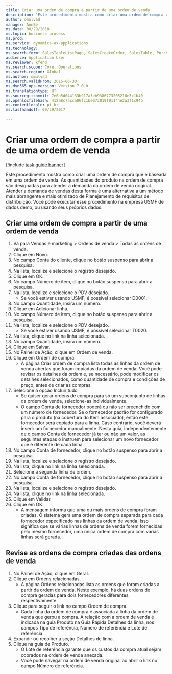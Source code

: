```yaml
--- 
title: Criar uma ordem de compra a partir de uma ordem de venda
description: "Este procedimento mostra como criar uma ordem de compra que é baseada em uma ordem de venda."
author: omulvad
manager: AnnBe
ms.date: 08/29/2018
ms.topic: business-process
ms.prod: 
ms.service: dynamics-ax-applications
ms.technology: 
ms.search.form: SalesTableListPage, SalesCreateOrder, SalesTable, PurchCreateFromSalesOrder, VendAccountItemLookup, SalesTableReferences, PurchTable
audience: Application User
ms.reviewer: kfend
ms.search.scope: Core, Operations
ms.search.region: Global
ms.author: omulvad
ms.search.validFrom: 2016-06-30
ms.dyn365.ops.version: Version 7.0.0
ms.translationtype: HT
ms.sourcegitcommit: 7e0a5d044133b917a3eb9386773205218e5c1b40
ms.openlocfilehash: 412a8c7acca06fc1be073019f91144e2a3f1c94b
ms.contentlocale: pt-br
ms.lasthandoff: 09/29/2017

---
```

# <a name="create-a-purchase-order-from-a-sales-order"></a>Criar uma ordem de compra a partir de uma ordem de venda

[!include [task guide banner](../../includes/task-guide-banner.md)]

Este procedimento mostra como criar uma ordem de compra que é baseada em uma ordem de venda. As quantidades do produto na ordem de compra são designadas para atender a demanda da ordem de venda original. Atender a demanda de vendas desta forma é uma alternativa a um método mais abrangente e mais otimizado de Planejamento de requisitos de distribuição. Você pode executar esse procedimento na empresa USMF de dados demo, ou usando seus próprios dados.


## <a name="create-a-purchase-order-from-a-sales-order"></a>Criar uma ordem de compra a partir de uma ordem de venda
1. Vá para Vendas e marketing > Ordens de venda > Todas as ordens de venda.
2. Clique em Novo.
3. No campo Conta do cliente, clique no botão suspenso para abrir a pesquisa.
4. Na lista, localize e selecione o registro desejado.
5. Clique em OK.
6. No campo Número de item, clique no botão suspenso para abrir a pesquisa.
7. Na lista, localize e selecione o PDV desejado.
    * Se você estiver usando USMF, é possível selecionar D0001.  
8. No campo Quantidade, insira um número.
9. Clique em Adicionar linha.
10. No campo Número de item, clique no botão suspenso para abrir a pesquisa.
11. Na lista, localize e selecione o PDV desejado.
    * Se você estiver usando USMF, é possível selecionar T0020.  
12. Na lista, clique no link na linha selecionada.
13. No campo Quantidade, insira um número.
14. Clique em Salvar.
15. No Painel de Ação, clique em Ordem de venda.
16. Clique em Ordem de compra.
    * A página Criar ordem de compra lista todas as linhas da ordem de venda abertas que foram copiadas da ordem de venda. Você pode revisar os detalhes da ordem e, se necessário, pode modificar os detalhes selecionados, como quantidade de compra e condições de preço, antes de criar as compras.  
17. Selecione a opção Incluir tudo.
    * Se quiser gerar ordens de compra para só um subconjunto de linhas da ordem de venda, selecione-as individualmente.  
    * O campo Conta de fornecedor poderá ou não ser preenchido com um número de fornecedor. Se o fornecedor padrão for configurado para o produto (na cobertura do Item associado), então este fornecedor será copiado para a linha. Caso contrário, você deverá inserir um fornecedor manualmente.  Nesta guia, independentemente de o campo Conta de fornecedor já ter ou não um valor, as seguintes etapas o instruem para selecionar um novo fornecedor que é diferente de cada linha.  
18. No campo Conta de fornecedor, clique no botão suspenso para abrir a pesquisa.
19. Na lista, localize e selecione o registro desejado.
20. Na lista, clique no link na linha selecionada.
21. Selecione a segunda linha de ordem.
22. No campo Conta de fornecedor, clique no botão suspenso para abrir a pesquisa.
23. Na lista, localize e selecione o registro desejado.
24. Na lista, clique no link na linha selecionada.
25. Clique em Validar.
26. Clique em OK.
    * A mensagem informa que uma ou mais ordens de compra foram criadas. O sistema gera uma ordem de compra separada para cada fornecedor especificado nas linhas da ordem de venda. Isso significa que se várias linhas de ordens de venda forem fornecidas pelo mesmo fornecedor, uma única ordem de compra com várias linhas será gerada.  

## <a name="review-purchase-orders-created-from-sales-orders"></a>Revise as ordens de compra criadas das ordens de venda
1. No Painel de Ação, clique em Geral.
2. Clique em Ordens relacionadas.
    * A página Ordens relacionadas lista as ordens que foram criadas a partir da ordem de venda. Neste exemplo, há duas ordens de compra geradas para dois fornecedores diferentes, respectivamente.  
3. Clique para seguir o link no campo Ordem de compra.
    * Cada linha da ordem de compra é associada à linha da ordem de venda que gerou a compra. A relação com a ordem de venda é indicada na guia Produto na Guia Rápida Detalhes da linha, nos campos Tipo de referência, Número de referência e Lote de referência.  
4. Expandir ou recolher a seção Detalhes de linha.
5. Clique na guia de Produto.
    * O Lote de referência garante que os custos da compra atual sejam cobrados na ordem de venda anexada.  
    * Você pode navegar na ordem de venda original ao abrir o link no campo Número de referência.  


